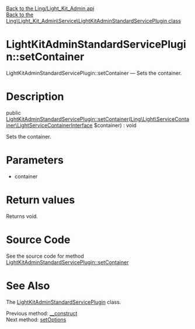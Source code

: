 [Back to the Ling/Light_Kit_Admin api](https://github.com/lingtalfi/Light_Kit_Admin/blob/master/doc/api/Ling/Light_Kit_Admin.md)<br>
[Back to the Ling\Light_Kit_Admin\Service\LightKitAdminStandardServicePlugin class](https://github.com/lingtalfi/Light_Kit_Admin/blob/master/doc/api/Ling/Light_Kit_Admin/Service/LightKitAdminStandardServicePlugin.md)


LightKitAdminStandardServicePlugin::setContainer
================



LightKitAdminStandardServicePlugin::setContainer — Sets the container.




Description
================


public [LightKitAdminStandardServicePlugin::setContainer](https://github.com/lingtalfi/Light_Kit_Admin/blob/master/doc/api/Ling/Light_Kit_Admin/Service/LightKitAdminStandardServicePlugin/setContainer.md)([Ling\Light\ServiceContainer\LightServiceContainerInterface](https://github.com/lingtalfi/Light/blob/master/doc/api/Ling/Light/ServiceContainer/LightServiceContainerInterface.md) $container) : void




Sets the container.




Parameters
================


- container

    


Return values
================

Returns void.








Source Code
===========
See the source code for method [LightKitAdminStandardServicePlugin::setContainer](https://github.com/lingtalfi/Light_Kit_Admin/blob/master/Service/LightKitAdminStandardServicePlugin.php#L89-L92)


See Also
================

The [LightKitAdminStandardServicePlugin](https://github.com/lingtalfi/Light_Kit_Admin/blob/master/doc/api/Ling/Light_Kit_Admin/Service/LightKitAdminStandardServicePlugin.md) class.

Previous method: [__construct](https://github.com/lingtalfi/Light_Kit_Admin/blob/master/doc/api/Ling/Light_Kit_Admin/Service/LightKitAdminStandardServicePlugin/__construct.md)<br>Next method: [setOptions](https://github.com/lingtalfi/Light_Kit_Admin/blob/master/doc/api/Ling/Light_Kit_Admin/Service/LightKitAdminStandardServicePlugin/setOptions.md)<br>

